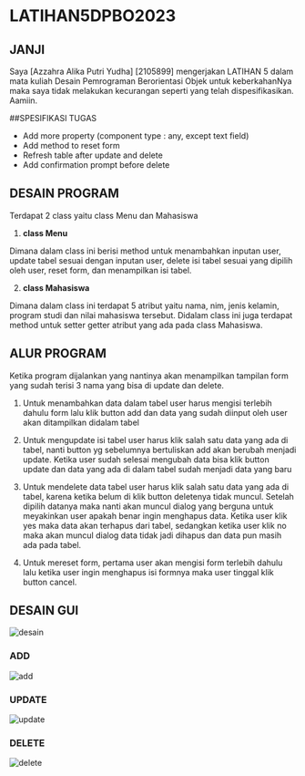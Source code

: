 # LATIHAN5DPBO2023

## JANJI
Saya [Azzahra Alika Putri Yudha]  [2105899] mengerjakan LATIHAN 5 dalam mata kuliah Desain Pemrograman Berorientasi Objek untuk keberkahanNya maka saya tidak melakukan kecurangan seperti yang telah dispesifikasikan. Aamiin. 

##SPESIFIKASI TUGAS
- Add more property (component type : any, except text field)
- Add method to reset form
- Refresh table after update and delete
- Add confirmation prompt before delete

## DESAIN PROGRAM 
Terdapat 2 class yaitu class Menu dan Mahasiswa
1. **class Menu**

Dimana dalam class ini berisi method untuk menambahkan inputan user, update tabel sesuai dengan inputan user, delete isi tabel sesuai yang dipilih oleh user, reset form, dan menampilkan isi tabel. 

2. **class Mahasiswa**

Dimana dalam class ini terdapat 5 atribut yaitu nama, nim, jenis kelamin, program studi dan nilai mahasiswa tersebut. Didalam class ini juga terdapat method untuk setter getter atribut yang ada pada class Mahasiswa. 

## ALUR PROGRAM 
Ketika program dijalankan yang nantinya akan menampilkan tampilan form yang sudah terisi 3 nama yang bisa di update dan delete. 

1. Untuk menambahkan data dalam tabel user harus mengisi terlebih dahulu form lalu klik button add dan data yang sudah diinput oleh user akan ditampilkan didalam tabel 

2. Untuk mengupdate isi tabel user harus klik salah satu data yang ada di tabel, nanti button yg sebelumnya bertuliskan add akan berubah menjadi update. Ketika user sudah selesai mengubah data bisa klik button update dan data yang ada di dalam tabel sudah menjadi data yang baru 

3. Untuk mendelete data tabel user harus klik salah satu data yang ada di tabel, karena ketika belum di klik button deletenya tidak muncul. Setelah dipilih datanya maka nanti akan muncul dialog yang berguna untuk meyakinkan user apakah benar ingin menghapus data. Ketika user klik yes maka data akan terhapus dari tabel, sedangkan ketika user klik no maka akan muncul dialog data tidak jadi dihapus dan data pun masih ada pada tabel. 

4. Untuk mereset form, pertama user akan mengisi form terlebih dahulu lalu ketika user ingin menghapus isi formnya maka user tinggal klik button cancel. 

## DESAIN GUI
![desain](https://user-images.githubusercontent.com/101117829/226552175-76e25b55-0d95-4b88-8b11-0295b5aa9df0.PNG)

### ADD
![add](https://user-images.githubusercontent.com/101117829/226552255-f13d2c70-79d3-4556-ba6b-58010b46b864.PNG)

### UPDATE
![update](https://user-images.githubusercontent.com/101117829/226552320-d5a0a714-b489-4944-9259-b7be9a4be220.PNG)

### DELETE
![delete](https://user-images.githubusercontent.com/101117829/226552358-63e5ffb7-51dd-46aa-91e3-7ce13cab8990.PNG)
